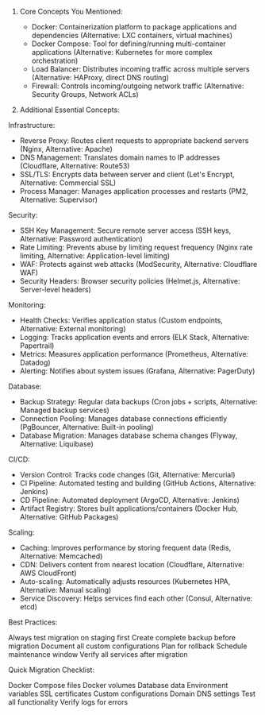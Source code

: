 1. Core Concepts You Mentioned:
   - Docker: Containerization platform to package applications and dependencies (Alternative: LXC containers, virtual machines)
   - Docker Compose: Tool for defining/running multi-container applications (Alternative: Kubernetes for more complex orchestration)
   - Load Balancer: Distributes incoming traffic across multiple servers (Alternative: HAProxy, direct DNS routing)
   - Firewall: Controls incoming/outgoing network traffic (Alternative: Security Groups, Network ACLs)


2. Additional Essential Concepts:

Infrastructure:
- Reverse Proxy: Routes client requests to appropriate backend servers (Nginx, Alternative: Apache)
- DNS Management: Translates domain names to IP addresses (Cloudflare, Alternative: Route53)
- SSL/TLS: Encrypts data between server and client (Let's Encrypt, Alternative: Commercial SSL)
- Process Manager: Manages application processes and restarts (PM2, Alternative: Supervisor)

Security:
- SSH Key Management: Secure remote server access (SSH keys, Alternative: Password authentication)
- Rate Limiting: Prevents abuse by limiting request frequency (Nginx rate limiting, Alternative: Application-level limiting)
- WAF: Protects against web attacks (ModSecurity, Alternative: Cloudflare WAF)
- Security Headers: Browser security policies (Helmet.js, Alternative: Server-level headers)

Monitoring:
- Health Checks: Verifies application status (Custom endpoints, Alternative: External monitoring)
- Logging: Tracks application events and errors (ELK Stack, Alternative: Papertrail)
- Metrics: Measures application performance (Prometheus, Alternative: Datadog)
- Alerting: Notifies about system issues (Grafana, Alternative: PagerDuty)

Database:
- Backup Strategy: Regular data backups (Cron jobs + scripts, Alternative: Managed backup services)
- Connection Pooling: Manages database connections efficiently (PgBouncer, Alternative: Built-in pooling)
- Database Migration: Manages database schema changes (Flyway, Alternative: Liquibase)

CI/CD:
- Version Control: Tracks code changes (Git, Alternative: Mercurial)
- CI Pipeline: Automated testing and building (GitHub Actions, Alternative: Jenkins)
- CD Pipeline: Automated deployment (ArgoCD, Alternative: Jenkins)
- Artifact Registry: Stores built applications/containers (Docker Hub, Alternative: GitHub Packages)

Scaling:
- Caching: Improves performance by storing frequent data (Redis, Alternative: Memcached)
- CDN: Delivers content from nearest location (Cloudflare, Alternative: AWS CloudFront)
- Auto-scaling: Automatically adjusts resources (Kubernetes HPA, Alternative: Manual scaling)
- Service Discovery: Helps services find each other (Consul, Alternative: etcd)


Best Practices:

Always test migration on staging first
Create complete backup before migration
Document all custom configurations
Plan for rollback
Schedule maintenance window
Verify all services after migration

Quick Migration Checklist:

Docker Compose files
Docker volumes
Database data
Environment variables
SSL certificates
Custom configurations
Domain DNS settings
Test all functionality
Verify logs for errors


